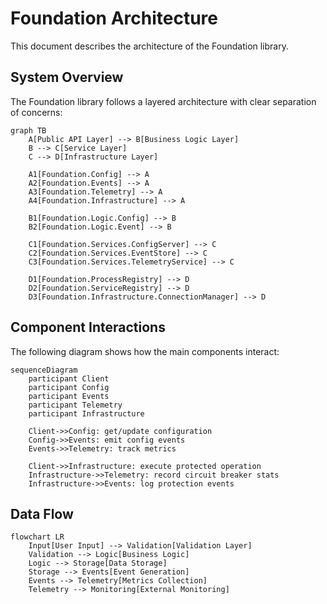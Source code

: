 # Foundation Architecture

This document describes the architecture of the Foundation library.

## System Overview

The Foundation library follows a layered architecture with clear separation of concerns:

```mermaid
graph TB
    A[Public API Layer] --> B[Business Logic Layer]
    B --> C[Service Layer]
    C --> D[Infrastructure Layer]
    
    A1[Foundation.Config] --> A
    A2[Foundation.Events] --> A
    A3[Foundation.Telemetry] --> A
    A4[Foundation.Infrastructure] --> A
    
    B1[Foundation.Logic.Config] --> B
    B2[Foundation.Logic.Event] --> B
    
    C1[Foundation.Services.ConfigServer] --> C
    C2[Foundation.Services.EventStore] --> C
    C3[Foundation.Services.TelemetryService] --> C
    
    D1[Foundation.ProcessRegistry] --> D
    D2[Foundation.ServiceRegistry] --> D
    D3[Foundation.Infrastructure.ConnectionManager] --> D
```

## Component Interactions

The following diagram shows how the main components interact:

```mermaid
sequenceDiagram
    participant Client
    participant Config
    participant Events
    participant Telemetry
    participant Infrastructure
    
    Client->>Config: get/update configuration
    Config->>Events: emit config events
    Events->>Telemetry: track metrics
    
    Client->>Infrastructure: execute protected operation
    Infrastructure->>Telemetry: record circuit breaker stats
    Infrastructure->>Events: log protection events
```

## Data Flow

```mermaid
flowchart LR
    Input[User Input] --> Validation[Validation Layer]
    Validation --> Logic[Business Logic]
    Logic --> Storage[Data Storage]
    Storage --> Events[Event Generation]
    Events --> Telemetry[Metrics Collection]
    Telemetry --> Monitoring[External Monitoring]
```
